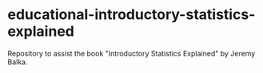 # educational-introductory-statistics-explained
Repository to assist the book "Introductory Statistics Explained" by Jeremy Balka.
